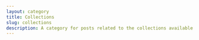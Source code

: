 ```yaml
---
layout: category
title: Collections
slug: collections
description: A category for posts related to the collections available from the store.
---
```

